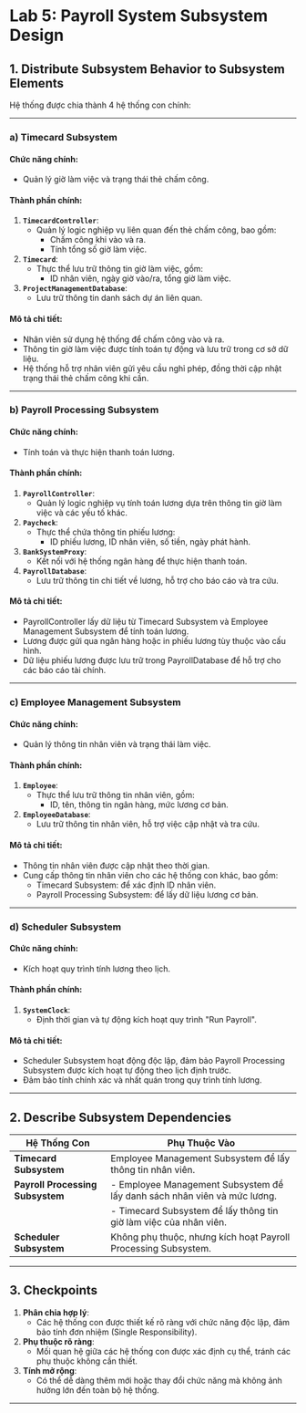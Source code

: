 # Lab 5: Payroll System Subsystem Design

## 1. Distribute Subsystem Behavior to Subsystem Elements

Hệ thống được chia thành 4 hệ thống con chính:

---

### a) Timecard Subsystem
#### **Chức năng chính:**
- Quản lý giờ làm việc và trạng thái thẻ chấm công.

#### **Thành phần chính:**
1. **`TimecardController`**:
   - Quản lý logic nghiệp vụ liên quan đến thẻ chấm công, bao gồm: 
     - Chấm công khi vào và ra.
     - Tính tổng số giờ làm việc.
2. **`Timecard`**:
   - Thực thể lưu trữ thông tin giờ làm việc, gồm:
     - ID nhân viên, ngày giờ vào/ra, tổng giờ làm việc.
3. **`ProjectManagementDatabase`**:
   - Lưu trữ thông tin danh sách dự án liên quan.

#### **Mô tả chi tiết:**
- Nhân viên sử dụng hệ thống để chấm công vào và ra.
- Thông tin giờ làm việc được tính toán tự động và lưu trữ trong cơ sở dữ liệu.
- Hệ thống hỗ trợ nhân viên gửi yêu cầu nghỉ phép, đồng thời cập nhật trạng thái thẻ chấm công khi cần.

---

### b) Payroll Processing Subsystem
#### **Chức năng chính:**
- Tính toán và thực hiện thanh toán lương.

#### **Thành phần chính:**
1. **`PayrollController`**:
   - Quản lý logic nghiệp vụ tính toán lương dựa trên thông tin giờ làm việc và các yếu tố khác.
2. **`Paycheck`**:
   - Thực thể chứa thông tin phiếu lương:
     - ID phiếu lương, ID nhân viên, số tiền, ngày phát hành.
3. **`BankSystemProxy`**:
   - Kết nối với hệ thống ngân hàng để thực hiện thanh toán.
4. **`PayrollDatabase`**:
   - Lưu trữ thông tin chi tiết về lương, hỗ trợ cho báo cáo và tra cứu.

#### **Mô tả chi tiết:**
- PayrollController lấy dữ liệu từ Timecard Subsystem và Employee Management Subsystem để tính toán lương.
- Lương được gửi qua ngân hàng hoặc in phiếu lương tùy thuộc vào cấu hình.
- Dữ liệu phiếu lương được lưu trữ trong PayrollDatabase để hỗ trợ cho các báo cáo tài chính.

---

### c) Employee Management Subsystem
#### **Chức năng chính:**
- Quản lý thông tin nhân viên và trạng thái làm việc.

#### **Thành phần chính:**
1. **`Employee`**:
   - Thực thể lưu trữ thông tin nhân viên, gồm:
     - ID, tên, thông tin ngân hàng, mức lương cơ bản.
2. **`EmployeeDatabase`**:
   - Lưu trữ thông tin nhân viên, hỗ trợ việc cập nhật và tra cứu.

#### **Mô tả chi tiết:**
- Thông tin nhân viên được cập nhật theo thời gian.
- Cung cấp thông tin nhân viên cho các hệ thống con khác, bao gồm:
  - Timecard Subsystem: để xác định ID nhân viên.
  - Payroll Processing Subsystem: để lấy dữ liệu lương cơ bản.

---

### d) Scheduler Subsystem
#### **Chức năng chính:**
- Kích hoạt quy trình tính lương theo lịch.

#### **Thành phần chính:**
1. **`SystemClock`**:
   - Định thời gian và tự động kích hoạt quy trình "Run Payroll".

#### **Mô tả chi tiết:**
- Scheduler Subsystem hoạt động độc lập, đảm bảo Payroll Processing Subsystem được kích hoạt tự động theo lịch định trước.
- Đảm bảo tính chính xác và nhất quán trong quy trình tính lương.

---

## 2. Describe Subsystem Dependencies

| **Hệ Thống Con**               | **Phụ Thuộc Vào**                                                        |
|---------------------------------|---------------------------------------------------------------------------|
| **Timecard Subsystem**          | Employee Management Subsystem để lấy thông tin nhân viên.                |
| **Payroll Processing Subsystem**| - Employee Management Subsystem để lấy danh sách nhân viên và mức lương. |
|                                 | - Timecard Subsystem để lấy thông tin giờ làm việc của nhân viên.         |
| **Scheduler Subsystem**         | Không phụ thuộc, nhưng kích hoạt Payroll Processing Subsystem.           |

---

## 3. Checkpoints

1. **Phân chia hợp lý**: 
   - Các hệ thống con được thiết kế rõ ràng với chức năng độc lập, đảm bảo tính đơn nhiệm (Single Responsibility).
2. **Phụ thuộc rõ ràng**: 
   - Mối quan hệ giữa các hệ thống con được xác định cụ thể, tránh các phụ thuộc không cần thiết.
3. **Tính mở rộng**:
   - Có thể dễ dàng thêm mới hoặc thay đổi chức năng mà không ảnh hưởng lớn đến toàn bộ hệ thống.

---
